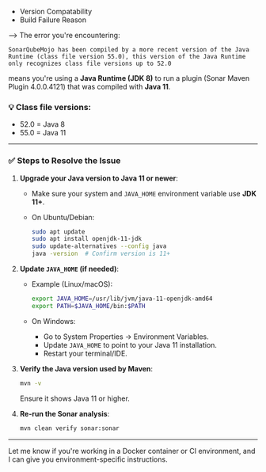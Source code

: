 * Version Compatability 
* Build Failure Reason
  
--> The error you're encountering:

```
SonarQubeMojo has been compiled by a more recent version of the Java Runtime (class file version 55.0), this version of the Java Runtime only recognizes class file versions up to 52.0
```

means you're using a **Java Runtime (JDK 8)** to run a plugin (Sonar Maven Plugin 4.0.0.4121) that was compiled with **Java 11**.

### 💡 Class file versions:

* 52.0 = Java 8
* 55.0 = Java 11

---

### ✅ Steps to Resolve the Issue

1. **Upgrade your Java version to Java 11 or newer**:

   * Make sure your system and `JAVA_HOME` environment variable use **JDK 11+**.
   * On Ubuntu/Debian:

     ```bash
     sudo apt update
     sudo apt install openjdk-11-jdk
     sudo update-alternatives --config java
     java -version  # Confirm version is 11+
     ```

2. **Update `JAVA_HOME` (if needed)**:

   * Example (Linux/macOS):

     ```bash
     export JAVA_HOME=/usr/lib/jvm/java-11-openjdk-amd64
     export PATH=$JAVA_HOME/bin:$PATH
     ```
   * On Windows:

     * Go to System Properties → Environment Variables.
     * Update `JAVA_HOME` to point to your Java 11 installation.
     * Restart your terminal/IDE.

3. **Verify the Java version used by Maven**:

   ```bash
   mvn -v
   ```

   Ensure it shows Java 11 or higher.

4. **Re-run the Sonar analysis**:

   ```bash
   mvn clean verify sonar:sonar
   ```

---

Let me know if you're working in a Docker container or CI environment, and I can give you environment-specific instructions.
